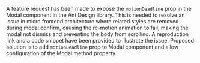 A feature request has been made to expose the `motionDeadline` prop in the Modal component in the Ant Design library. This is needed to resolve an issue in micro frontend architecture where related styles are removed during modal confirm, causing the rc-motion animation to fail, making the modal not dismiss and preventing the body from scrolling. A reproduction link and a code snippet have been provided to illustrate the issue. Proposed solution is to add `motionDeadline` prop to Modal component and allow configuration of the Modal.method property.
